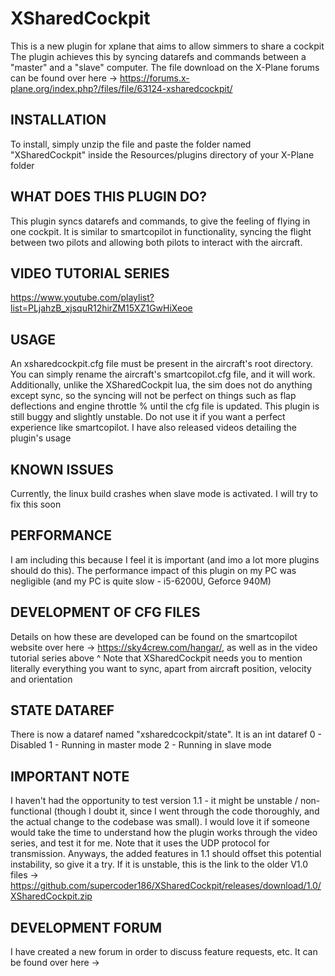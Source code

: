 # XSharedCockpit

This is a new plugin for xplane that aims to allow simmers to share a cockpit
The plugin achieves this by syncing datarefs and commands between a "master" and a "slave" computer.
The file download on the X-Plane forums can be found over here -> https://forums.x-plane.org/index.php?/files/file/63124-xsharedcockpit/
## INSTALLATION
To install, simply unzip the file and paste the folder named "XSharedCockpit" inside the Resources/plugins directory of your X-Plane folder
## WHAT DOES THIS PLUGIN DO?
This plugin syncs datarefs and commands, to give the feeling of flying in one cockpit. It is similar to smartcopilot in functionality, syncing the flight between two pilots and allowing both pilots to interact with the aircraft.
## VIDEO TUTORIAL SERIES
https://www.youtube.com/playlist?list=PLjahzB_xjsquR12hirZM15XZ1GwHiXeoe
## USAGE
An xsharedcockpit.cfg file must be present in the aircraft's root directory. You can simply rename the aircraft's smartcopilot.cfg file, and it will work. Additionally, unlike the XSharedCockpit lua, the sim does not do anything except sync, so the syncing will not be perfect on things such as flap deflections and engine throttle % until the cfg file is updated.
This plugin is still buggy and slightly unstable. Do not use it if you want a perfect experience like smartcopilot. I have also released videos detailing the plugin's usage
## KNOWN ISSUES
Currently, the linux build crashes when slave mode is activated. I will try to fix this soon
## PERFORMANCE
I am including this because I feel it is important (and imo a lot more plugins should do this). The performance impact of this plugin on my PC was negligible (and my PC is quite slow - i5-6200U, Geforce 940M)
## DEVELOPMENT OF CFG FILES
Details on how these are developed can be found on the smartcopilot website over here -> https://sky4crew.com/hangar/, as well as in the video tutorial series above ^
Note that XSharedCockpit needs you to mention literally everything you want to sync, apart from aircraft position, velocity and orientation
## STATE DATAREF
There is now a dataref named "xsharedcockpit/state". It is an int dataref
0 - Disabled
1 - Running in master mode
2 - Running in slave mode
## IMPORTANT NOTE
I haven't had the opportunity to test version 1.1 - it might be unstable / non-functional (though I doubt it, since I went through the code thoroughly, and the actual change to the codebase was small). I would love it if someone would take the time to understand how the plugin works through the video series, and test it for me. Note that it uses the UDP protocol for transmission. Anyways, the added features in 1.1 should offset this potential instability, so give it a try. If it is unstable, this is the link to the older V1.0 files -> https://github.com/supercoder186/XSharedCockpit/releases/download/1.0/XSharedCockpit.zip
## DEVELOPMENT FORUM
I have created a new forum in order to discuss feature requests, etc. It can be found over here -> 

